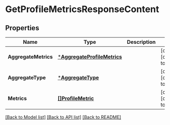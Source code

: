 # GetProfileMetricsResponseContent

## Properties
Name | Type | Description | Notes
------------ | ------------- | ------------- | -------------
**AggregateMetrics** | [***AggregateProfileMetrics**](AggregateProfileMetrics.md) |  | [optional] [default to null]
**AggregateType** | [***AggregateType**](AggregateType.md) |  | [optional] [default to null]
**Metrics** | [**[]ProfileMetric**](ProfileMetric.md) |  | [optional] [default to null]

[[Back to Model list]](../README.md#documentation-for-models) [[Back to API list]](../README.md#documentation-for-api-endpoints) [[Back to README]](../README.md)

